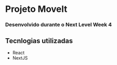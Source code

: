 # Projeto MoveIt

### Desenvolvido durante o Next Level Week 4

## Tecnlogias utilizadas

-   React
-   NextJS
